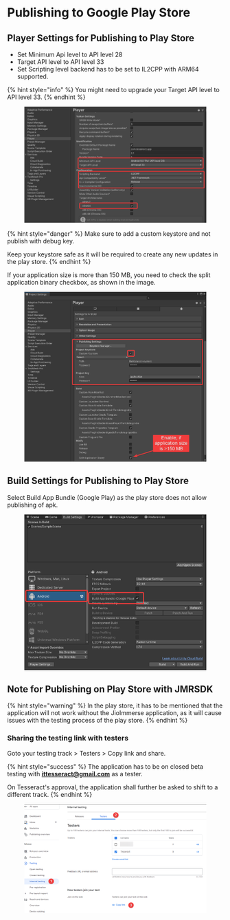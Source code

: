 # Publishing to Google Play Store

## Player Settings for Publishing to Play Store

* Set Minimum Api level to API level 28
* Target API level to API level 33
* Set Scripting level backend has to be set to IL2CPP with ARM64 supported.

{% hint style="info" %}
You might need to upgrade your Target API level to API level 33.
{% endhint %}

<figure><img src="../../.gitbook/assets/Player settings (4).png" alt=""><figcaption></figcaption></figure>

{% hint style="danger" %}
Make sure to add a custom keystore and not publish with debug key.

Keep your keystore safe as it will be required to create any new updates in the play store.
{% endhint %}

If your application size is more than 150 MB, you need to check the split application binary checkbox, as shown in the image.

<figure><img src="../../.gitbook/assets/Publishing Settings.png" alt=""><figcaption></figcaption></figure>

## Build Settings for Publishing to Play Store

Select Build App Bundle (Google Play) as the play store does not allow publishing of apk.

<figure><img src="../../.gitbook/assets/Build Settings (2).png" alt=""><figcaption></figcaption></figure>

## Note for Publishing on Play Store with JMRSDK

{% hint style="warning" %}
In the play store, it has to be mentioned that the application will not work without the JioImmerse application, as it will cause issues with the testing process of the play store.
{% endhint %}

### Sharing the testing link with testers

Goto your testing track > Testers > Copy link and share.

{% hint style="success" %}
The application has to be on closed beta testing with **ittesseract@gmail.com** as a tester.

On Tesseract's approval, the application shall further be asked to shift to a different track.
{% endhint %}

<figure><img src="../../.gitbook/assets/image (37).png" alt=""><figcaption></figcaption></figure>
